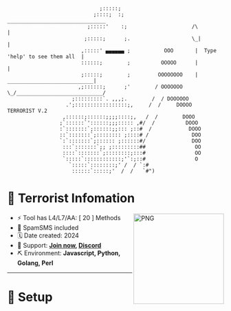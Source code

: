                                   ;:::::;
                                ;::::;  :;                        ________________________________
                              ;:::::'    :;                     /\                               |
                             ;:::::;      ;.                    \_|                              |
                            ,:::::' ▄▄▄▄▄▄ ;           OOO       |  Type 'help' to see them all  |
                            ::::::;        ;          OOOOO      |                               |
                            ;:::::;        ;         OOOOOOOO    |   ____________________________|
                           ,;::::::;      ;'        / OOOOOOO     \_/____________________________/
                         ;:::::::::`. ,,,;.        /  / DOOOOOO
                       .';:::::::::::::::::;,     /  /     DOOOO           TERRORIST V.2
                      ,::::::;::::::;;;;::::;,   /  /        DOOO
                     ;`::::::`'::::::;;;::::: ,#/  /          DOOO
                     :`:::::::`;::::::;;::: ;::#  /            DOOO
                     ::`:::::::`;:::::::: ;::::# /              DOO
                     `:`:::::::`;:::::: ;::::::#/               DOO
                      :::`:::::::`;; ;:::::::::##                OO
                      ::::`:::::::`;::::::::;:::#                OO
                      `:::::`::::::::::::;'`:;::#                O
                        `:::::`::::::::;' /  / `:#
                         ::::::`:::::;'  /  /   `#")

# 📰 Terrorist Infomation
<img align="right" width=210px alt="PNG" src="https://i.pinimg.com/originals/a0/10/21/a010215b786ada4176ae237b5b154310.gif" />

-   ⚡ Tool has L4/L7/AA: [ 20 ] Methods
-   🌟 SpamSMS included
-   🗓️ Date created: 2024
-   🔗 Support: **[Join now](https://t.me/daxgstress), [Discord](https://dsc.gg/daxg)**
-   ⛏️ Environment: **Javascript, Python, Golang, Perl**
<hr>

# 📖 Setup

